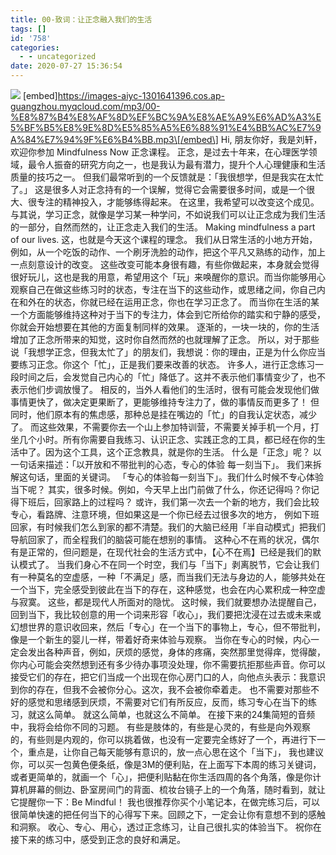 ```yaml
---
title: 00-致词：让正念融入我们的生活
tags: []
id: '758'
categories:
  - - uncategorized
date: 2020-07-27 15:36:54
---
```


![](https://images-aiyc-1301641396.cos.ap-guangzhou.myqcloud.com/20200727153842.png) \[embed\]https://images-aiyc-1301641396.cos.ap-guangzhou.myqcloud.com/mp3/00-%E8%87%B4%E8%AF%8D%EF%BC%9A%E8%AE%A9%E6%AD%A3%E5%BF%B5%E8%9E%8D%E5%85%A5%E6%88%91%E4%BB%AC%E7%9A%84%E7%94%9F%E6%B4%BB.mp3\[/embed\] Hi, 朋友你好，我是刘轩，欢迎你参加 Mindfulness Now 正念课程。 正念，是过去十年来，在心理医学领域，最令人振奋的研究方向之一，也是我认为最有潜力，提升个人心理健康和生活质量的技巧之一。 但我们最常听到的一个反馈就是：「我很想学，但是我实在太忙了。」 这是很多人对正念持有的一个误解，觉得它会需要很多时间，或是一个很大、很专注的精神投入，才能够练得起来。 在这里，我希望可以改变这个成见。与其说，学习正念，就像是学习某一种学问，不如说我们可以让正念成为我们生活的一部分，自然而然的，让正念走入我们的生活。 Making mindfulness a part of our lives. 这，也就是今天这个课程的理念。 我们从日常生活的小地方开始，例如，从一个吃饭的动作、一个刷牙洗脸的动作，把这个平凡又熟练的动作，加上一点刻意设计的改变。 这些改变可能本身很有趣，有些你做起来，本身就会觉得很好玩儿，这也是我的用意，希望用这个「玩」来唤醒你的意识。而当你能够用心观察自己在做这些练习时的状态，专注在当下的这些动作，或思绪之间，你自己内在和外在的状态，你就已经在运用正念，你也在学习正念了。 而当你在生活的某一个方面能够维持这种对于当下的专注力，体会到它所给你的踏实和宁静的感受，你就会开始想要在其他的方面复制同样的效果。 逐渐的，一块一块的，你的生活增加了正念所带来的知觉，这时你自然而然的也就理解了正念。 所以，对于那些说「我想学正念，但我太忙了」的朋友们，我想说：你的理由，正是为什么你应当要练习正念。你这个「忙」，正是我们要来改善的状态。 许多人，进行正念练习一段时间之后，会发觉自己内心的「忙」降低了。这并不表示他们事情变少了，也不表示他们步调放慢了。 相反的，当外人看他们的生活时，很有可能会发现他们做事情更快了，做决定更果断了，更能够维持专注力了，做的事情反而更多了！ 但同时，他们原本有的焦虑感，那种总是挂在嘴边的「忙」的自我认定状态，减少了。 而这些效果，不需要你去一个山上参加特训营，不需要关掉手机一个月，打坐几个小时。所有你需要自我练习、认识正念、实践正念的工具，都已经在你的生活中了。因为这个工具，这个正念教具，就是你的生活。 什么是「正念」呢？ 以一句话来描述：「以开放和不带批判的心态，专心的体验 每一刻当下」。 我们来拆解这句话，里面的关键词。 「专心的体验每一刻当下」。我们什么时候不专心体验当下呢？ 其实，很多时候。例如，今天早上出门前做了什么，你还记得吗？你记得下班后，回家路上的过程吗？ 或许，我们第一次去一个新的地方，我们会比较专心，看路牌、注意环境，但如果这是一个你已经去过很多次的地方， 例如下班回家，有时候我们怎么到家的都不清楚。我们的大脑已经用「半自动模式」把我们导航回家了，而全程我们的脑袋可能在想别的事情。 这种心不在焉的状况，偶尔有是正常的，但问题是，在现代社会的生活方式中，【心不在焉】已经是我们的默认模式了。 当我们身心不在同一个时空，我们与「当下」剥离脱节，它会让我们有一种莫名的空虚感，一种「不满足」感，而当我们无法与身边的人，能够共处在一个当下，完全感受到彼此在当下的存在，这种感觉，也会在内心累积成一种空虚与寂寞。 这些，都是现代人所面对的隐忧。 这时候，我们就要想办法提醒自己，回到当下，我比较创意的用一个词来形容「收心」，我们要把沈浸在过去或未来或幻想世界的意识收回来，然后「专心」在一个当下的事物上，专心，但不带批判，像是一个新生的婴儿一样，带着好奇来体验与观察。 当你在专心的时候，内心一定会发出各种声音，例如，厌烦的感觉，身体的疼痛，突然那里觉得痒，觉得酸，你内心可能会突然想到还有多少待办事项没处理，你不需要抗拒那些声音。你可以接受它们的存在，把它们当成一个出现在你心房门口的人，向他点头表示：我意识到你的存在，但我不会被你分心。这次，我不会被你牵着走。 也不需要对那些不好的感觉和思绪感到厌烦，不需要对它们有所反应，反而，练习专心在当下的练习，就这么简单。 就这么简单，也就这么不简单。 在接下来的24集简短的音频中，我将会给你不同的习题。 有些是肢体的，有些是心灵的，有些是向外观察的，有些则是内观的，你可以挑着做，也没有一定要完全练好了一个，再进行下一个，重点是，让你自己每天能够有意识的，放一点心思在这个「当下」， 我也建议你，可以买一包黄色便条纸，像是3M的便利贴，在上面写下本周的练习关键词，或者更简单的，就画一个「心」，把便利贴黏在你生活四周的各个角落，像是你计算机屏幕的侧边、卧室房间门的背面、梳妆台镜子上的一个角落，随时看到，就让它提醒你一下：Be Mindful！ 我也很推荐你买个小笔记本，在做完练习后，可以很简单快速的把任何当下的心得写下来。回顾之下，一定会让你有意想不到的感触和洞察。 收心、专心、用心，透过正念练习，让自己很扎实的体验当下。 祝你在接下来的练习中，感受到正念的良好和满足。